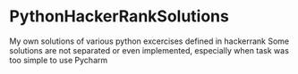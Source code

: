 # PythonHackerRankSolutions
My own solutions of various python excercises defined in hackerrank
Some solutions are not separated or even implemented, especially when task was too simple to use Pycharm
